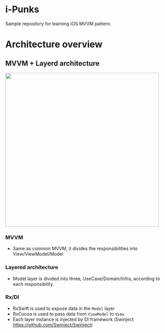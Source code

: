 # i-Punks

Sample repository for learning iOS MVVM pattern.

# Architecture overview
## MVVM + Layerd architecture
<img src="https://user-images.githubusercontent.com/16633277/60384005-dd0dbf80-9ab3-11e9-940b-2c90a5427617.png" width="480px">

### MVVM
* Same as common MVVM, it divides the responsibilities into View/ViewModel/Model

### Layered architecture
* Model layer is divided into three, UseCase/Domain/Infra, according to each responsibility.

### Rx/DI
* RxSwift is used to expose data in the `Model` layer
* RxCocoa is used to pass data from `ViewModel` to `View`
* Each layer instance is injected by DI framework (Swinject https://github.com/Swinject/Swinject)
